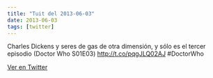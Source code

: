 ```yaml
---
title: "Tuit del 2013-06-03"
date: 2013-06-03
tags: [twitter]
---
```


Charles Dickens y seres de gas de otra dimensión, y sólo es el tercer episodio (Doctor Who S01E03) http://t.co/pqgJLQ02AJ #DoctorWho



[Ver en Twitter](https://twitter.com/i/web/status/341626861882839040)
